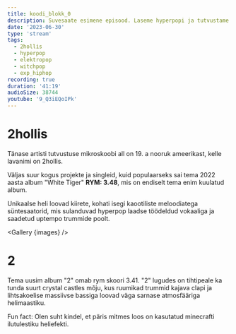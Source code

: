 ```yaml
---
title: koodi_blokk_0
description: Suvesaate esimene episood. Laseme hyperpopi ja tutvustame artisti 2hollis.
date: '2023-06-30'
type: 'stream'
tags:
  - 2hollis
  - hyperpop
  - elektropop
  - witchpop
  - exp_hiphop
recording: true
duration: '41:19'
audioSize: 38744
youtube: '9_Q3iEQoIPk'
---
```


<script>
    import img1 from '$lib/assets/2023-06-30_1.jpg?as=run';
    import img2 from '$lib/assets/2023-06-30_2.jpg?as=run';
    import Gallery from '$lib/components/Gallery.svelte';

    const images = [{
        src: img1,
        alt: 'Hägune, madala kvaliteediga pilt artistist 2hollis. Tumedal taustal välguga tehtud pilt. Ta kannab musta nahktagi.',
        link: {
            href: "https://open.spotify.com/artist/72NhFAGG5Pt91VbheJeEPG",
            text: '2hollis Spotify'
        }
    }]

    const images2 = [{
        src: img2,
        alt: '2hollis-e albumi 2 kunst. Valgel taustal on keskel punane pluss märk.',
        link: {
            href: 'https://genius.com/albums/2hollis/2',
            text: 'Genius'
        }
    }]
</script>

# 2hollis

Tänase artisti tutvustuse mikroskoobi all on 19. a nooruk ameerikast, kelle lavanimi on 2hollis.

Väljas suur kogus projekte ja singleid, kuid populaarseks sai tema 2022 aasta album "White Tiger" **RYM: 3.48**, mis on endiselt tema enim kuulatud album.

Unikaalse heli loovad kiirete, kohati isegi kaootiliste meloodiatega süntesaatorid, mis sulanduvad hyperpop laadse töödeldud vokaaliga ja saadetud uptempo trummide poolt.

<Gallery {images} />

# 2

Tema uusim album "2" omab rym skoori 3.41. "2" lugudes on tihtipeale ka tunda suurt crystal castles mõju, kus ruumikad trummid kajava clapi ja lihtsakoelise massiivse bassiga loovad väga sarnase atmosfääriga helimaastiku.

Fun fact: Olen suht kindel, et päris mitmes loos on kasutatud minecrafti ilutulestiku heliefekti.

<Gallery images={images2} />
